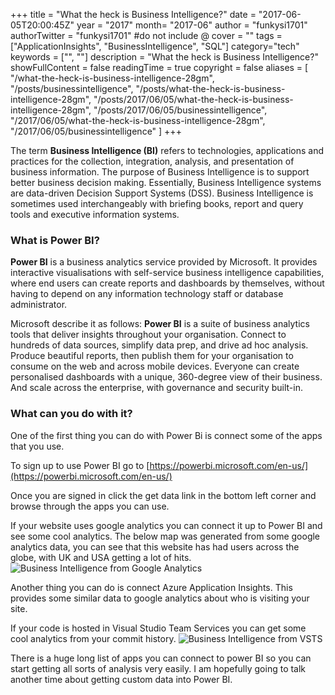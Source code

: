 +++
title = "What the heck is Business Intelligence?"
date = "2017-06-05T20:00:45Z"
year = "2017"
month= "2017-06"
author = "funkysi1701"
authorTwitter = "funkysi1701" #do not include @
cover = ""
tags = ["ApplicationInsights",  "BusinessIntelligence", "SQL"]
category="tech"
keywords = ["", ""]
description =  "What the heck is Business Intelligence?"
showFullContent = false
readingTime = true
copyright = false
aliases = [
    "/what-the-heck-is-business-intelligence-28gm",
    "/posts/businessintelligence",
    "/posts/what-the-heck-is-business-intelligence-28gm",
    "/posts/2017/06/05/what-the-heck-is-business-intelligence-28gm",
    "/posts/2017/06/05/businessintelligence",
    "/2017/06/05/what-the-heck-is-business-intelligence-28gm",
    "/2017/06/05/businessintelligence"
]
+++

The term **Business Intelligence (BI)** refers to technologies, applications and practices for the collection, integration, analysis, and presentation of business information. The purpose of Business Intelligence is to support better business decision making. Essentially, Business Intelligence systems are data-driven Decision Support Systems (DSS). Business Intelligence is sometimes used interchangeably with briefing books, report and query tools and executive information systems.

### What is Power BI?

**Power BI** is a business analytics service provided by Microsoft. It provides interactive visualisations with self-service business intelligence capabilities, where end users can create reports and dashboards by themselves, without having to depend on any information technology staff or database administrator.

Microsoft describe it as follows: **Power BI** is a suite of business analytics tools that deliver insights throughout your organisation. Connect to hundreds of data sources, simplify data prep, and drive ad hoc analysis. Produce beautiful reports, then publish them for your organisation to consume on the web and across mobile devices. Everyone can create personalised dashboards with a unique, 360-degree view of their business. And scale across the enterprise, with governance and security built-in.

### What can you do with it?

One of the first thing you can do with Power Bi is connect some of the apps that you use.

To sign up to use Power BI go to [https://powerbi.microsoft.com/en-us/](https://powerbi.microsoft.com/en-us/)

Once you are signed in click the get data link in the bottom left corner and browse through the apps you can use.

If your website uses google analytics you can connect it up to Power BI and see some cool analytics. The below map was generated from some google analytics data, you can see that this website has had users across the globe, with UK and USA getting a lot of hits. ![Business Intelligence from Google Analytics](https://storageaccountblog9f5d.blob.core.windows.net/blazor/wp-content/uploads/2017/06/Capture.jpg?resize=662%2C349&ssl=1)

Another thing you can do is connect Azure Application Insights. This provides some similar data to google analytics about who is visiting your site.

If your code is hosted in Visual Studio Team Services you can get some cool analytics from your commit history. ![Business Intelligence from VSTS](https://storageaccountblog9f5d.blob.core.windows.net/blazor/wp-content/uploads/2017/06/Capture-1.jpg?resize=662%2C177&ssl=1)

There is a huge long list of apps you can connect to power BI so you can start getting all sorts of analysis very easily. I am hopefully going to talk another time about getting custom data into Power BI.